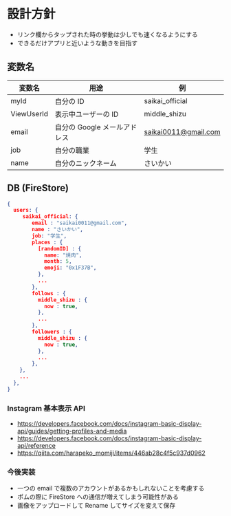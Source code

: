 # 設計方針

- リンク欄からタップされた時の挙動は少しでも速くなるようにする
- できるだけアプリと近いような動きを目指す

## 変数名

| 変数名     | 用途                         | 例                   |
| ---------- | ---------------------------- | -------------------- |
| myId       | 自分の ID                    | saikai_official      |
| ViewUserId | 表示中ユーザーの ID          | middle_shizu         |
| email      | 自分の Google メールアドレス | saikai0011@gmail.com |
| job        | 自分の職業                   | 学生                 |
| name       | 自分のニックネーム           | さいかい             |

## DB (FireStore)

```json
{
  users: {
     saikai_official: {
        email : "saikai0011@gmail.com",
        name : "さいかい",
        job: "学生",
        places : {
          [randomID] : {
            name: "焼肉",
            month: 5,
            emoji: "0x1F37B",
          },
          ...
        },
        follows : {
          middle_shizu : {
            now : true,
          },
          ...
        },
        followers : {
          middle_shizu : {
            now : true,
          },
          ...
        },
    },
    ...
  },
}
```

### Instagram 基本表示 API

- https://developers.facebook.com/docs/instagram-basic-display-api/guides/getting-profiles-and-media
- https://developers.facebook.com/docs/instagram-basic-display-api/reference
- https://qiita.com/harapeko_momiji/items/446ab28c4f5c937d0962

### 今後実装

- 一つの email で複数のアカウントがあるかもしれないことを考慮する
- ポムの際に FireStore への通信が増えてしまう可能性がある
- 画像をアップロードして Rename してサイズを変えて保存
